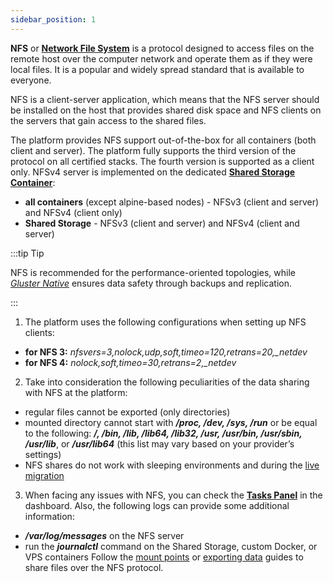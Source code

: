 ```yaml
---
sidebar_position: 1
---
```


**NFS** or **[Network File System](https://cloudmydc.com/)** is a protocol designed to access files on the remote host over the computer network and operate them as if they were local files. It is a popular and widely spread standard that is available to everyone.

NFS is a client-server application, which means that the NFS server should be installed on the host that provides shared disk space and NFS clients on the servers that gain access to the shared files.

The platform provides NFS support out-of-the-box for all containers (both client and server). The platform fully supports the third version of the protocol on all certified stacks. The fourth version is supported as a client only. NFSv4 server is implemented on the dedicated **[Shared Storage Container](https://cloudmydc.com/)**:

- **all containers** (except alpine-based nodes) - NFSv3 (client and server) and NFSv4 (client only)
- **Shared Storage** - NFSv3 (client and server) and NFSv4 (client and server)

:::tip Tip

NFS is recommended for the performance-oriented topologies, while _[Gluster Native](https://cloudmydc.com/)_ ensures data safety through backups and replication.

:::

1. The platform uses the following configurations when setting up NFS clients:

- **for NFS 3:** _nfsvers=3,nolock,udp,soft,timeo=120,retrans=20,\_netdev_
- **for NFS 4:** _nolock,soft,timeo=30,retrans=2,\_netdev_

2. Take into consideration the following peculiarities of the data sharing with NFS at the platform:

- regular files cannot be exported (only directories)
- mounted directory cannot start with **_/proc, /dev, /sys, /run_** or be equal to the following: **_/, /bin, /lib, /lib64, /lib32, /usr, /usr/bin, /usr/sbin, /usr/lib_**, or **_/usr/lib64_** (this list may vary based on your provider’s settings)
- NFS shares do not work with sleeping environments and during the [live migration](https://cloudmydc.com/)

3. When facing any issues with NFS, you can check the **[Tasks Panel](https://cloudmydc.com/)** in the dashboard. Also, the following logs can provide some additional information:

- **_/var/log/messages_** on the NFS server
- run the **_journalctl_** command on the Shared Storage, custom Docker, or VPS containers
  Follow the [mount points](https://cloudmydc.com/) or [exporting data](https://cloudmydc.com/) guides to share files over the NFS protocol.
